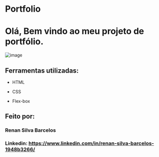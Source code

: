 # Portfolio

# Olá, Bem vindo ao meu projeto de portfólio.

![image](https://uploaddeimagens.com.br/images/004/476/494/original/_C__Users_renan_OneDrive_Documentos_Aulas20-20partir20zero20e20para20web_00420HTML20CSS20com20eC3C.png?1684776446)

## Ferramentas utilizadas:

* HTML

* CSS

* Flex-box

## Feito por:

### Renan Silva Barcelos

### Linkedin: https://www.linkedin.com/in/renan-silva-barcelos-1948b3266/


